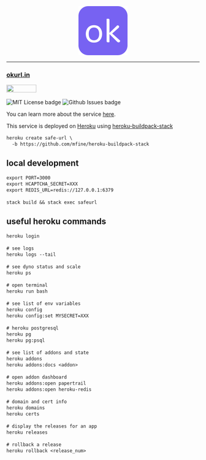 <p align="center">
<img src="./static/ok.png" alt="okurl image" width="128" height="128" />
</p>

---
<p align="center">
<h3>
<a href="https://www.okurl.in">okurl.in</a>
</h3>
</p>

<img src="https://betteruptime.com/status-badges/v1/monitor/5hsf.svg" height="20" width="78">

![MIT License badge](https://img.shields.io/github/license/safeurl/u) ![Github Issues badge](https://img.shields.io/github/issues/safeurl/u)

You can learn more about the service [here](https://www.okurl.in/about.html).

This service is deployed on [Heroku](http://heroku.com) using [heroku-buildpack-stack](https://github.com/mfine/heroku-buildpack-stack)

``` shell
heroku create safe-url \
  -b https://github.com/mfine/heroku-buildpack-stack
```

## local development

``` shell
export PORT=3000
export HCAPTCHA_SECRET=XXX
export REDIS_URL=redis://127.0.0.1:6379

stack build && stack exec safeurl
```

## useful heroku commands

``` shell
heroku login

# see logs
heroku logs --tail

# see dyno status and scale
heroku ps

# open terminal
heroku run bash

# see list of env variables
heroku config
heroku config:set MYSECRET=XXX

# heroku postgresql
heroku pg
heroku pg:psql

# see list of addons and state
heroku addons
heroku addons:docs <addon>

# open addon dashboard
heroku addons:open papertrail
heroku addons:open heroku-redis

# domain and cert info
heroku domains
heroku certs

# display the releases for an app
heroku releases

# rollback a release
heroku rollback <release_num>
```
